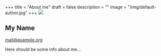 +++
title = "About me"
draft = false
description = ""
image = "/img/default-author.jpg"
+++
![](/img/default-author.jpg)

## My Name

mail@example.org

Here should be some info about me...